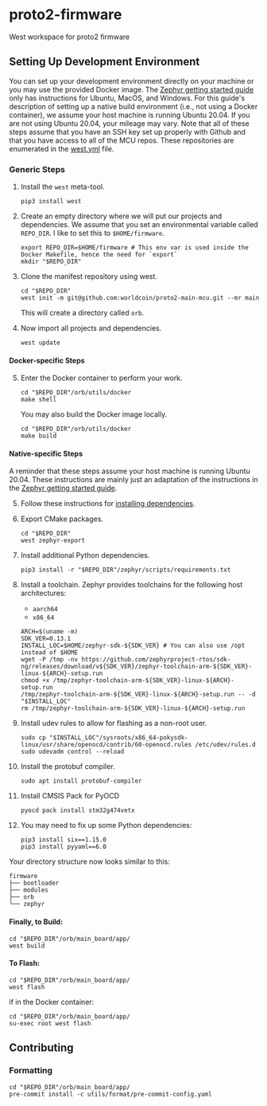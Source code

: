 # proto2-firmware

West workspace for proto2 firmware

## Setting Up Development Environment

You can set up your development environment directly on your machine or you may use the provided Docker image.
The [Zephyr getting started guide](https://docs.zephyrproject.org/latest/getting_started/index.html)
only has instructions for Ubuntu, MacOS, and Windows.
For this guide's description of setting up a native build environment
(i.e., not using a Docker container), we assume your host machine is running
Ubuntu 20.04.
If you are not using Ubuntu 20.04, your mileage may vary.
Note that all of these steps assume that you have an SSH key set up properly
with Github and that you have access to all of the MCU repos.
These repositories are enumerated in the [west.yml](west.yml) file.

### Generic Steps

1. Install the `west` meta-tool.
   ```shell
   pip3 install west
   ```
2. Create an empty directory where we will put our projects and dependencies. We assume that you set an environmental variable called `REPO_DIR`. I like to set this to `$HOME/firmware`.

   ```shell
   export REPO_DIR=$HOME/firmware # This env var is used inside the Docker Makefile, hence the need for `export`
   mkdir "$REPO_DIR"
   ```

3. Clone the manifest repository using west.

   ```shell
   cd "$REPO_DIR"
   west init -m git@github.com:worldcoin/proto2-main-mcu.git --mr main
   ```

   This will create a directory called `orb`.

4. Now import all projects and dependencies.
   ```shell
   west update
   ```

#### Docker-specific Steps

5. Enter the Docker container to perform your work.
   ```shell
   cd "$REPO_DIR"/orb/utils/docker
   make shell
   ```
   You may also build the Docker image locally.
   ```shell
   cd "$REPO_DIR"/orb/utils/docker
   make build
   ```

#### Native-specific Steps

A reminder that these steps assume your host machine is running Ubuntu 20.04.
These instructions are mainly just an adaptation of the instructions in the
[Zephyr getting started guide](https://docs.zephyrproject.org/latest/getting_started/index.html).

5. Follow these instructions for [installing dependencies](https://docs.zephyrproject.org/latest/getting_started/index.html#install-dependencies).

6. Export CMake packages.

   ```shell
   cd "$REPO_DIR"
   west zephyr-export
   ```

7. Install additional Python dependencies.

   ```shell
   pip3 install -r "$REPO_DIR"/zephyr/scripts/requirements.txt
   ```

8. Install a toolchain.
   Zephyr provides toolchains for the following host architectures:

   - `aarch64`
   - `x86_64`

   ```shell
   ARCH=$(uname -m)
   SDK_VER=0.13.1
   INSTALL_LOC=$HOME/zephyr-sdk-${SDK_VER} # You can also use /opt instead of $HOME
   wget -P /tmp -nv https://github.com/zephyrproject-rtos/sdk-ng/releases/download/v${SDK_VER}/zephyr-toolchain-arm-${SDK_VER}-linux-${ARCH}-setup.run
   chmod +x /tmp/zephyr-toolchain-arm-${SDK_VER}-linux-${ARCH}-setup.run
   /tmp/zephyr-toolchain-arm-${SDK_VER}-linux-${ARCH}-setup.run -- -d "$INSTALL_LOC"
   rm /tmp/zephyr-toolchain-arm-${SDK_VER}-linux-${ARCH}-setup.run
   ```

9. Install udev rules to allow for flashing as a non-root user.

   ```shell
   sudo cp "$INSTALL_LOC"/sysroots/x86_64-pokysdk-linux/usr/share/openocd/contrib/60-openocd.rules /etc/udev/rules.d
   sudo udevadm control --reload
   ```

10. Install the protobuf compiler.

    ```shell
    sudo apt install protobuf-compiler
    ```

11. Install CMSIS Pack for PyOCD

    ```shell
    pyocd pack install stm32g474vetx
    ```

12. You may need to fix up some Python dependencies:
    ```shell
    pip3 install six==1.15.0
    pip3 install pyyaml==6.0
    ```

Your directory structure now looks similar to this:

```
firmware
├── bootloader
├── modules
├── orb
└── zephyr
```

#### Finally, to Build:

```shell
cd "$REPO_DIR"/orb/main_board/app/
west build
```

#### To Flash:

```shell
cd "$REPO_DIR"/orb/main_board/app/
west flash
```

if in the Docker container:

```shell
cd "$REPO_DIR"/orb/main_board/app/
su-exec root west flash
```

## Contributing

### Formatting

```shell
cd "$REPO_DIR"/orb/main_board/app/
pre-commit install -c utils/format/pre-commit-config.yaml
```
